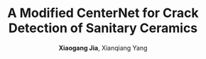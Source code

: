 ---
title: "A Modified CenterNet for Crack Detection of Sanitary Ceramics"
collection: publications
permalink: /publication/2009-10-01-paper-title-number-2
conf: 'Annual Conference of the IEEE Industrial Electronics Society'
conf_shortname: 'IECON'
year: 2020
author: <strong>Xiaogang Jia</strong>, Xianqiang Yang
#codeurl: https://github.com/ZwwWayne/mmMOT
#paperurl: https://arxiv.org/abs/1909.03850
#projecturl: https://github.com/ZwwWayne/mmMOT
paperurl: /files/ceramics.pdf
additional: true

# venue: 'Journal 1'
# paperurl: 'https://dl.acm.org/citation.cfm?id=3240553'
# citation: 'Your Name, You. (2015). &quot;Paper Title Number 3.&quot; <i>Journal 1</i>. 1(3).'
---